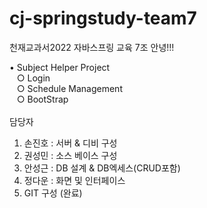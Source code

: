 # cj-springstudy-team7
천재교과서2022 자바스프링 교육 7조
안녕!!!

• Subject Helper Project<br />
&nbsp;&nbsp;&nbsp;○ Login<br />
&nbsp;&nbsp;&nbsp;○ Schedule Management<br />
&nbsp;&nbsp;&nbsp;○ BootStrap<br />
<br />
담당자<br />
1. 손진호 : 서버 & 디비 구성<br />
2. 권성민 : 소스 베이스 구성<br />
3. 안성근 : DB 설계 & DB엑세스(CRUD포함)<br />
4. 정다운 : 화면 및 인터페이스<br />
5. GIT 구성 (완료)<br />